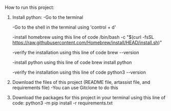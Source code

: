 How to run this project:

  1. Install python:
      -Go to the terminal
     
      -Go to the shell in the terminal using 'control + d'
     
      -install homebrew using this line of code
         /bin/bash -c "$(curl -fsSL https://raw.githubusercontent.com/Homebrew/install/HEAD/install.sh)"
     
      -verify the installation using this line of code
         brew --version
     
      -install python using this line of code
         brew install python

     -verify the installation using this line of code
         python3 --version
     
  2. Download the files of this project (README file, artassist file, and requirements file)
     -You can use Gitclone to do this 
     
  3. Download the packages for this project in your terminal using this line of code:
     python3 -m pip install -r requirements.txt
